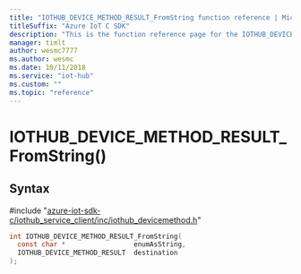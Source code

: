 ```yaml
---                             
title: "IOTHUB_DEVICE_METHOD_RESULT_FromString function reference | Microsoft Docs" 
titleSuffix: "Azure IoT C SDK"            
description: "This is the function reference page for the IOTHUB_DEVICE_METHOD_RESULT_FromString() function in the Azure IoT C SDK. This SDK is used with Azure IoT Hub and Azure IoT Hub Device Provisioning Service"            
manager: timlt                 
author: wesmc7777              
ms.author: wesmc               
ms.date: 10/11/2018                    
ms.service: "iot-hub"             
ms.custom: ""                
ms.topic: "reference"        
---                            
```


# IOTHUB_DEVICE_METHOD_RESULT_FromString()

## Syntax

\#include "[azure-iot-sdk-c/iothub_service_client/inc/iothub_devicemethod.h](../iothub-devicemethod-h.md)"  
```C
int IOTHUB_DEVICE_METHOD_RESULT_FromString(
  const char *                 enumAsString,
  IOTHUB_DEVICE_METHOD_RESULT  destination
);
```

